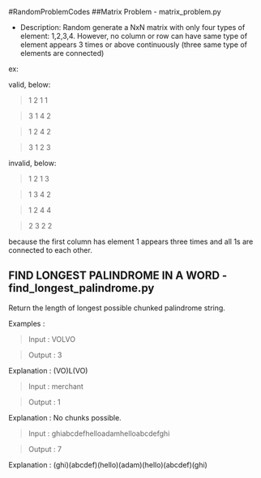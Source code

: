 #RandomProblemCodes
##Matrix Problem - matrix_problem.py
* Description: 
Random generate a NxN matrix with only four types of element: 1,2,3,4. 
However, no column or row can have same type of element appears 3 times or above continuously (three same type of elements are connected)

ex: 

valid, below: 
> 1 2 1 1

> 3 1 4 2 

> 1 2 4 2 

> 3 1 2 3 

invalid, below: 
> 1 2 1 3 

> 1 3 4 2 

> 1 2 4 4 

> 2 3 2 2

because the first column has element 1 appears three times and all 1s are connected to each other.

## FIND LONGEST PALINDROME IN A WORD - find_longest_palindrome.py
Return the length of longest possible chunked palindrome string. 

Examples : 

> Input : VOLVO 

> Output : 3 

Explanation : 
(VO)L(VO) 


> Input : merchant 

> Output : 1 

Explanation : 
No chunks possible. 

> Input : ghiabcdefhelloadamhelloabcdefghi 

> Output : 7 

Explanation : 
(ghi)(abcdef)(hello)(adam)(hello)(abcdef)(ghi)

